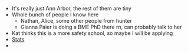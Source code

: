 - It's really just Ann Arbor, the rest of them are tiny
- Whole bunch of people I know here
	- Nathan, Alice, some other people from hunter
	- Gianna Paier is doing a  BME PhD there rn, can probably talk to her
- Kat thinks this is a more safety school, so maybe I will be applying
- [Stats](https://rackham.umich.edu/about/program-statistics/)
-